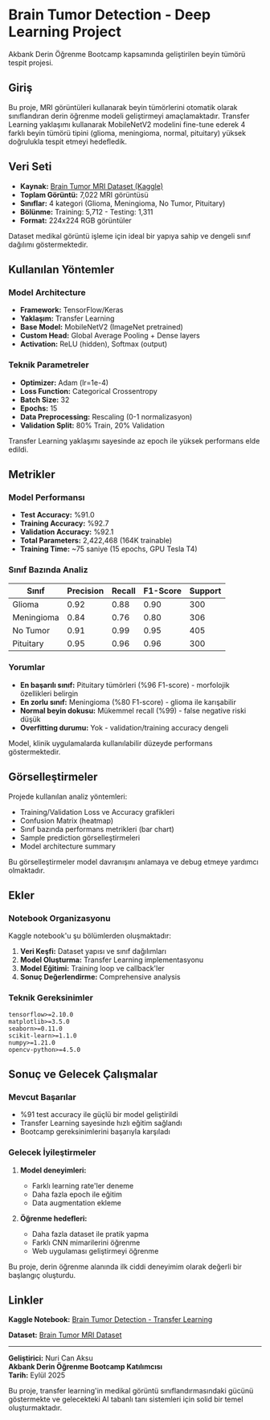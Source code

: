# Brain Tumor Detection - Deep Learning Project

Akbank Derin Öğrenme Bootcamp kapsamında geliştirilen beyin tümörü tespit projesi.

## Giriş

Bu proje, MRI görüntüleri kullanarak beyin tümörlerini otomatik olarak sınıflandıran derin öğrenme modeli geliştirmeyi amaçlamaktadır. Transfer Learning yaklaşımı kullanarak MobileNetV2 modelini fine-tune ederek 4 farklı beyin tümörü tipini (glioma, meningioma, normal, pituitary) yüksek doğrulukla tespit etmeyi hedefledik.

## Veri Seti

- **Kaynak:** [Brain Tumor MRI Dataset (Kaggle)](https://www.kaggle.com/datasets/masoudnickparvar/brain-tumor-mri-dataset)
- **Toplam Görüntü:** 7,022 MRI görüntüsü
- **Sınıflar:** 4 kategori (Glioma, Meningioma, No Tumor, Pituitary)
- **Bölünme:** Training: 5,712 - Testing: 1,311
- **Format:** 224x224 RGB görüntüler

Dataset medikal görüntü işleme için ideal bir yapıya sahip ve dengeli sınıf dağılımı göstermektedir.

## Kullanılan Yöntemler

### Model Architecture
- **Framework:** TensorFlow/Keras
- **Yaklaşım:** Transfer Learning 
- **Base Model:** MobileNetV2 (ImageNet pretrained)
- **Custom Head:** Global Average Pooling + Dense layers
- **Activation:** ReLU (hidden), Softmax (output)

### Teknik Parametreler
- **Optimizer:** Adam (lr=1e-4)
- **Loss Function:** Categorical Crossentropy
- **Batch Size:** 32
- **Epochs:** 15
- **Data Preprocessing:** Rescaling (0-1 normalizasyon)
- **Validation Split:** 80% Train, 20% Validation

Transfer Learning yaklaşımı sayesinde az epoch ile yüksek performans elde edildi.

## Metrikler

### Model Performansı
- **Test Accuracy:** %91.0
- **Training Accuracy:** %92.7
- **Validation Accuracy:** %92.1
- **Total Parameters:** 2,422,468 (164K trainable)
- **Training Time:** ~75 saniye (15 epochs, GPU Tesla T4)

### Sınıf Bazında Analiz
| Sınıf | Precision | Recall | F1-Score | Support |
|-------|-----------|--------|----------|---------|
| Glioma | 0.92 | 0.88 | 0.90 | 300 |
| Meningioma | 0.84 | 0.76 | 0.80 | 306 |
| No Tumor | 0.91 | 0.99 | 0.95 | 405 |
| Pituitary | 0.95 | 0.96 | 0.96 | 300 |

### Yorumlar
- **En başarılı sınıf:** Pituitary tümörleri (%96 F1-score) - morfolojik özellikleri belirgin
- **En zorlu sınıf:** Meningioma (%80 F1-score) - glioma ile karışabilir
- **Normal beyin dokusu:** Mükemmel recall (%99) - false negative riski düşük
- **Overfitting durumu:** Yok - validation/training accuracy dengeli

Model, klinik uygulamalarda kullanılabilir düzeyde performans göstermektedir.

## Görselleştirmeler

Projede kullanılan analiz yöntemleri:
- Training/Validation Loss ve Accuracy grafikleri
- Confusion Matrix (heatmap)
- Sınıf bazında performans metrikleri (bar chart)
- Sample prediction görselleştirmeleri
- Model architecture summary

Bu görselleştirmeler model davranışını anlamaya ve debug etmeye yardımcı olmaktadır.

## Ekler

### Notebook Organizasyonu
Kaggle notebook'u şu bölümlerden oluşmaktadır:
1. **Veri Keşfi:** Dataset yapısı ve sınıf dağılımları
2. **Model Oluşturma:** Transfer Learning implementasyonu
3. **Model Eğitimi:** Training loop ve callback'ler
4. **Sonuç Değerlendirme:** Comprehensive analysis

### Teknik Gereksinimler
```
tensorflow>=2.10.0
matplotlib>=3.5.0
seaborn>=0.11.0
scikit-learn>=1.1.0
numpy>=1.21.0
opencv-python>=4.5.0
```

## Sonuç ve Gelecek Çalışmalar

### Mevcut Başarılar
- %91 test accuracy ile güçlü bir model geliştirildi
- Transfer Learning sayesinde hızlı eğitim sağlandı
- Bootcamp gereksinimlerini başarıyla karşıladı

### Gelecek İyileştirmeler
1. **Model deneyimleri:**
   - Farklı learning rate'ler deneme
   - Daha fazla epoch ile eğitim
   - Data augmentation ekleme

2. **Öğrenme hedefleri:**
   - Daha fazla dataset ile pratik yapma
   - Farklı CNN mimarilerini öğrenme
   - Web uygulaması geliştirmeyi öğrenme

Bu proje, derin öğrenme alanında ilk ciddi deneyimim olarak değerli bir başlangıç oluşturdu.

## Linkler

**Kaggle Notebook:** [Brain Tumor Detection - Transfer Learning](https://www.kaggle.com/code/nuricanaksu/brain-tumor-detection-transfer-learning)

**Dataset:** [Brain Tumor MRI Dataset](https://www.kaggle.com/datasets/masoudnickparvar/brain-tumor-mri-dataset)

---

**Geliştirici:** Nuri Can Aksu  
**Akbank Derin Öğrenme Bootcamp Katılımcısı**  
**Tarih:** Eylül 2025

Bu proje, transfer learning'in medikal görüntü sınıflandırmasındaki gücünü göstermekte ve gelecekteki AI tabanlı tanı sistemleri için solid bir temel oluşturmaktadır.
